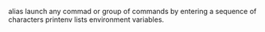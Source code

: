 alias launch any commad or group of commands by entering a sequence of characters
printenv lists environment variables.
